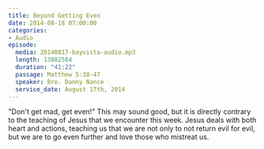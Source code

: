 ```yaml
---
title: Beyond Getting Even
date: 2014-08-18 07:00:00
categories:
- Audio
episode:
  media: 20140817-bayvista-audio.mp3
  length: 13082584
  duration: "41:22"
  passage: Matthew 5:38-47
  speaker: Bro. Danny Nance
  service_date: August 17th, 2014
---
```

"Don't get mad, get even!" This may sound good, but it is directly contrary to the teaching of Jesus that we encounter this week. Jesus deals with both heart and actions, teaching us that we are not only to not return evil for evil, but we are to go even further and love those who mistreat us.